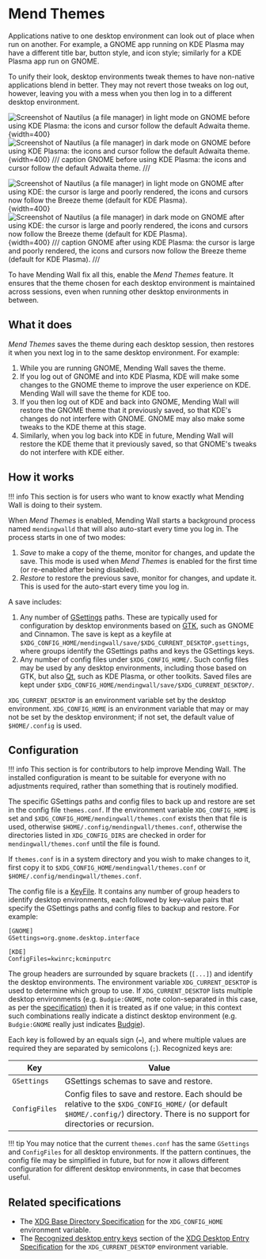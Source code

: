 # Mend Themes

Applications native to one desktop environment can look out of place when run on another. For example, a GNOME app running on KDE Plasma may have a different title bar, button style, and icon style; similarly for a KDE Plasma app run on GNOME.

To unify their look, desktop environments tweak themes to have non-native applications blend in better. They may not revert those tweaks on log out, however, leaving you with a mess when you then log in to a different desktop environment.

![Screenshot of Nautilus (a file manager) in light mode on GNOME before using KDE Plasma: the icons and cursor follow the default Adwaita theme.](assets/gnome_fixed_light.png#only-light){width=400}![Screenshot of Nautilus (a file manager) in dark mode on GNOME before using KDE Plasma: the icons and cursor follow the default Adwaita theme.](assets/gnome_fixed_dark.png#only-dark){width=400}
/// caption
GNOME before using KDE Plasma: the icons and cursor follow the default Adwaita theme.
///

![Screenshot of Nautilus (a file manager) in light mode on GNOME after using KDE: the cursor is large and poorly rendered, the icons and cursors now follow the Breeze theme (default for KDE Plasma).](assets/gnome_broken_light.png#only-light){width=400}![Screenshot of Nautilus (a file manager) in dark mode on GNOME after using KDE: the cursor is large and poorly rendered, the icons and cursors now follow the Breeze theme (default for KDE Plasma).](assets/gnome_broken_dark.png#only-dark){width=400}
/// caption
GNOME after using KDE Plasma: the cursor is large and poorly rendered, the icons and cursors now follow the Breeze theme (default for KDE Plasma).
///

To have Mending Wall fix all this, enable the *Mend Themes* feature. It ensures that the theme chosen for each desktop environment is maintained across sessions, even when running other desktop environments in between.


## What it does

*Mend Themes* saves the theme during each desktop session, then restores it when you next log in to the same desktop environment. For example:

1. While you are running GNOME, Mending Wall saves the theme.
2. If you log out of GNOME and into KDE Plasma, KDE will make some changes to the GNOME theme to improve the user experience on KDE. Mending Wall will save the theme for KDE too.
3. If you then log out of KDE and back into GNOME, Mending Wall will restore the GNOME theme that it previously saved, so that KDE's changes do not interfere with GNOME. GNOME may also make some tweaks to the KDE theme at this stage.
4. Similarly, when you log back into KDE in future, Mending Wall will restore the KDE theme that it previously saved, so that GNOME's tweaks do not interfere with KDE either.


## How it works

!!! info
    This section is for users who want to know exactly what Mending Wall is doing to their system.

When *Mend Themes* is enabled, Mending Wall starts a background process named `mendingwalld` that will also auto-start every time you log in. The process starts in one of two modes:

1. *Save* to make a copy of the theme, monitor for changes, and update the save. This mode is used when *Mend Themes* is enabled for the first time (or re-enabled after being disabled).
2. *Restore* to restore the previous save, monitor for changes, and update it. This is used for the auto-start every time you log in.

A save includes:

1. Any number of [GSettings](https://docs.gtk.org/gio/class.Settings.html) paths. These are typically used for configuration by desktop environments based on [GTK](https://gtk.org), such as GNOME and Cinnamon. The save is kept as a keyfile at `$XDG_CONFIG_HOME/mendingwall/save/$XDG_CURRENT_DESKTOP.gsettings`, where groups identify the GSettings paths and keys the GSettings keys.
2. Any number of config files under `$XDG_CONFIG_HOME/`. Such config files may be used by any desktop environments, including those based on GTK, but also [Qt](https://contribute.qt-project.org/), such as KDE Plasma, or other toolkits. Saved files are kept under `$XDG_CONFIG_HOME/mendingwall/save/$XDG_CURRENT_DESKTOP/`.

`XDG_CURRENT_DESKTOP` is an environment variable set by the desktop environment. `XDG_CONFIG_HOME` is an environment variable that may or may not be set by the desktop environment; if not set, the default value of `$HOME/.config` is used.


## Configuration

!!! info
    This section is for contributors to help improve Mending Wall. The installed configuration is meant to be suitable for everyone with no adjustments required, rather than something that is routinely modified.

The specific GSettings paths and config files to back up and restore are set in the config file `themes.conf`. If the environment variable `XDG_CONFIG_HOME` is set and `$XDG_CONFIG_HOME/mendingwall/themes.conf` exists then that file is used, otherwise `$HOME/.config/mendingwall/themes.conf`, otherwise the directories listed in `XDG_CONFIG_DIRS` are checked in order for `mendingwall/themes.conf` until the file is found.

If `themes.conf` is in a system directory and you wish to make changes to it, first copy it to `$XDG_CONFIG_HOME/mendingwall/themes.conf` or `$HOME/.config/mendingwall/themes.conf`.

The config file is a [KeyFile](https://docs.gtk.org/glib/struct.KeyFile.html). It contains any number of group headers to identify desktop environments, each followed by key-value pairs that specify the GSettings paths and config files to backup and restore. For example:
```
[GNOME]
GSettings=org.gnome.desktop.interface

[KDE]
ConfigFiles=kwinrc;kcminputrc
```

The group headers are surrounded by square brackets (`[...]`) and identify the desktop environments. The environment variable `XDG_CURRENT_DESKTOP` is used to determine which group to use. If `XDG_CURRENT_DESKTOP` lists multiple desktop environments (e.g. `Budgie:GNOME`, note colon-separated in this case, as per the [specification](https://specifications.freedesktop.org/desktop-entry-spec/latest/)) then it is treated as if one value; in this context such combinations really indicate a distinct desktop environment (e.g. `Budgie:GNOME` really just indicates [Budgie](https://buddiesofbudgie.org/)).

Each key is followed by an equals sign (`=`), and where multiple values are required they are separated by semicolons (`;`). Recognized keys are:

| Key | Value |
| --- | ----- |
| `GSettings` | GSettings schemas to save and restore. |
| `ConfigFiles` | Config files to save and restore. Each should be relative to the `$XDG_CONFIG_HOME/` (or default `$HOME/.config/`) directory. There is no support for directories or recursion. |

!!! tip
    You may notice that the current `themes.conf` has the same `GSettings` and `ConfigFiles` for all desktop environments. If the pattern continues, the config file may be simplified in future, but for now it allows different configuration for different desktop environments, in case that becomes useful.

## Related specifications

* The [XDG Base Directory Specification](https://specifications.freedesktop.org/basedir-spec/latest/) for the `XDG_CONFIG_HOME` environment variable.
* The [Recognized desktop entry keys](https://specifications.freedesktop.org/desktop-entry-spec/latest/recognized-keys.html) section of the [XDG Desktop Entry Specification](https://specifications.freedesktop.org/desktop-entry-spec/latest/) for the `XDG_CURRENT_DESKTOP` environment variable.

